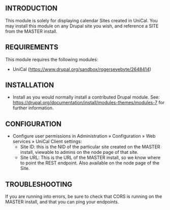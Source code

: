 INTRODUCTION
------------

This module is solely for displaying calendar Sites created in UniCal. You may
install this module on any Drupal site you wish, and reference a SITE from the
MASTER install.

REQUIREMENTS
------------

This module requires the following modules:

* UniCal (https://www.drupal.org/sandbox/rogerseyebyte/2648414)

INSTALLATION
------------

* Install as you would normally install a contributed Drupal module. See:
  https://drupal.org/documentation/install/modules-themes/modules-7
  for further information.

CONFIGURATION
-------------

* Configure user permissions in
  Administration » Configuration » Web services » UniCal Client settings:
  - Site ID: this is the NID of the particular site created on the MASTER
    install, viewable to admins on the node page of that site.
  - Site URL: This is the URL of the MASTER install, so we know where to point
    the REST endpoint. Also available on the node page of the Site.


TROUBLESHOOTING
---------------

If you are running into errors, be sure to check that CORS is running on the
MASTER install, and that you can ping your endpoints.
